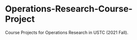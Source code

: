 # Operations-Research-Course-Project
Course Projects for Operations Research in USTC (2021 Fall).  
